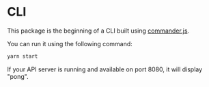 # CLI

This package is the beginning of a CLI built using [commander.js](https://github.com/tj/commander.js).

You can run it using the following command:
```sh
yarn start
```

If your API server is running and available on port 8080, it will display "pong".